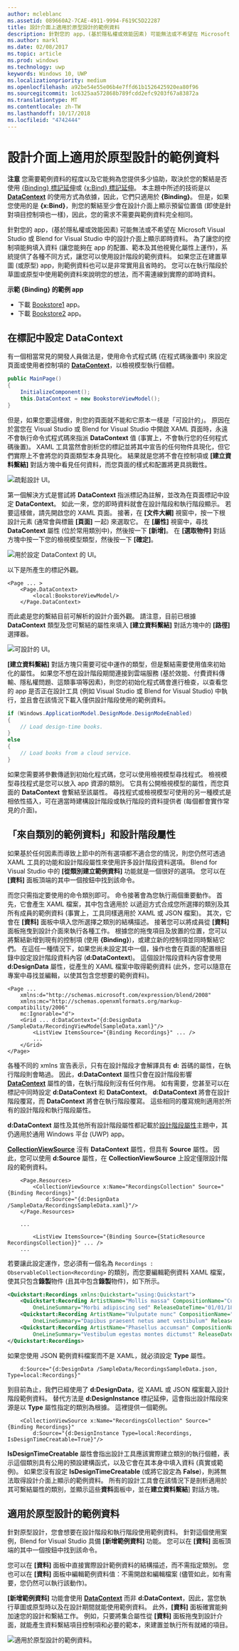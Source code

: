 ```yaml
---
author: mcleblanc
ms.assetid: 089660A2-7CAE-4911-9994-F619C5D22287
title: 設計介面上適用於原型設計的範例資料
description: 針對您的 app，(基於隱私權或效能因素) 可能無法或不希望在 Microsoft Visual Studio 或 Blend for Visual Studio 中的設計介面上顯示即時資料。
ms.author: markl
ms.date: 02/08/2017
ms.topic: article
ms.prod: windows
ms.technology: uwp
keywords: Windows 10, UWP
ms.localizationpriority: medium
ms.openlocfilehash: a92be54e55e06b4e7ffd61b1526425920ea80f96
ms.sourcegitcommit: 1c6325aa572868b789fcdd2efc9203f67a83872a
ms.translationtype: MT
ms.contentlocale: zh-TW
ms.lasthandoff: 10/17/2018
ms.locfileid: "4742444"
---
```

<a name="sample-data-on-the-design-surface-and-for-prototyping"></a>設計介面上適用於原型設計的範例資料
=============================================================================================



**注意**  您需要範例資料的程度以及它能夠為您提供多少協助，取決於您的繫結是否使用 [{Binding} 標記延伸](https://msdn.microsoft.com/library/windows/apps/Mt204782)或 [{x:Bind} 標記延伸](https://msdn.microsoft.com/library/windows/apps/Mt204783)。 本主題中所述的技術是以 [**DataContext**](https://msdn.microsoft.com/library/windows/apps/BR208713) 的使用方式為依據，因此，它們只適用於 **{Binding}**。 但是，如果您使用的是 **{x:Bind}**，則您的繫結至少會在設計介面上顯示預留位置值 (即使是針對項目控制項也一樣)，因此，您的需求不需要與範例資料完全相同。

針對您的 app，(基於隱私權或效能因素) 可能無法或不希望在 Microsoft Visual Studio 或 Blend for Visual Studio 中的設計介面上顯示即時資料。 為了讓您的控制項能夠填入資料 (讓您能夠在 app 的配置、範本及其他視覺化屬性上運作)，系統提供了各種不同方式，讓您可以使用設計階段的範例資料。 如果您正在建置草圖 (或原型) app，則範例資料也可以是非常實用且省時的。 您可以在執行階段於草圖或原型中使用範例資料來說明您的想法，而不需連線到實際的即時資料。

**示範 {Binding} 的範例 app**

-   下載 [Bookstore1](http://go.microsoft.com/fwlink/?linkid=532950) app。
-   下載 [Bookstore2](http://go.microsoft.com/fwlink/?linkid=532952) app。

<a name="setting-datacontext-in-markup"></a>在標記中設定 DataContext
-----------------------------

有一個相當常見的開發人員做法是，使用命令式程式碼 (在程式碼後置中) 來設定頁面或使用者控制項的 [**DataContext**](https://msdn.microsoft.com/library/windows/apps/BR208713)，以檢視模型執行個體。

``` csharp
public MainPage()
{
    InitializeComponent();
    this.DataContext = new BookstoreViewModel();
}
```

但是，如果您要這樣做，則您的頁面就不能和它原本一樣是「可設計的」。 原因在於當您在 Visual Studio 或 Blend for Visual Studio 中開啟 XAML 頁面時，永遠不會執行命令式程式碼來指派 **DataContext** 值 (事實上，不會執行您的任何程式碼後置)。 XAML 工具當然會剖析您的標記並將其中宣告的任何物件具現化，但它們實際上不會將您的頁面類型本身具現化。 結果就是您將不會在控制項或 **\[建立資料繫結\]** 對話方塊中看見任何資料，而您頁面的樣式和配置將更具挑戰性。

![疏鬆設計 UI。](images/displaying-data-in-the-designer-01.png)

第一個解決方式是嘗試將 **DataContext** 指派標記為註解，並改為在頁面標記中設定 **DataContext**。 如此一來，您的即時資料就會在設計階段和執行階段顯示。 若要這樣做，請先開啟您的 XAML 頁面。 接著，在 **\[文件大綱\]** 視窗中，按一下根設計元素 (通常會與標籤 **\[頁面\]** 一起) 來選取它。 在 **\[屬性\]** 視窗中，尋找 **DataContext** 屬性 (位於常用類別中)，然後按一下 **\[新增\]**。 在 **\[選取物件\]** 對話方塊中按一下您的檢視模型類型，然後按一下 **\[確定\]**。

![用於設定 DataContext 的 UI。](images/displaying-data-in-the-designer-02.png)

以下是所產生的標記外觀。

``` xaml
<Page ... >
    <Page.DataContext>
        <local:BookstoreViewModel/>
    </Page.DataContext>
```

而此處是您的繫結目前可解析的設計介面外觀。 請注意，目前已根據 **DataContext** 類型及您可繫結的屬性來填入 **\[建立資料繫結\]** 對話方塊中的 **\[路徑\]** 選擇器。

![可設計的 UI。](images/displaying-data-in-the-designer-03.png)

**\[建立資料繫結\]** 對話方塊只需要可從中運作的類型，但是繫結需要使用值來初始化的屬性。 如果您不想在設計階段期間連接到雲端服務 (基於效能、付費資料傳輸、隱私權問題、這類事項等因素)，則您的初始化程式碼會進行檢查，以查看您的 app 是否正在設計工具 (例如 Visual Studio 或 Blend for Visual Studio) 中執行，並且會在該情況下載入僅供設計階段使用的範例資料。

``` csharp
if (Windows.ApplicationModel.DesignMode.DesignModeEnabled)
{
    // Load design-time books.
}
else
{
    // Load books from a cloud service.
}
```

如果您需要將參數傳遞到初始化程式碼，您可以使用檢視模型尋找程式。 檢視模型尋找程式是您可以放入 app 資源的類別。 它具有公開檢視模型的屬性，而您頁面的 **DataContext** 會繫結至該屬性。 尋找程式或檢視模型可使用的另一種模式是相依性插入，可在適當時建構設計階段或執行階段的資料提供者 (每個都會實作常見的介面)。

<a name="sample-data-from-class-and-design-time-attributes"></a>「來自類別的範例資料」和設計階段屬性
---------------------------------------------------------------------------------------

如果基於任何因素而導致上節中的所有選項都不適合您的情況，則您仍然可透過 XAML 工具的功能和設計階段屬性來使用許多設計階段資料選項。 Blend for Visual Studio 中的 **\[從類別建立範例資料\]** 功能就是一個很好的選項。 您可以在 **\[資料\]** 面板頂端的其中一個按鈕中找到該命令。

而您只需指定要使用的命令類別即可。 命令接著會為您執行兩個重要動作。 首先，它會產生 XAML 檔案，其中包含適用於 以遞迴方式合成您所選擇的類別及其所有成員的範例資料 (事實上，工具同樣適用於 XAML 或 JSON 檔案)。 其次，它會在 **\[資料\]** 面板中填入您所選擇之類別的結構描述。 接著您可以將成員從 **\[資料\]** 面板拖曳到設計介面來執行各種工作。 根據您的拖曳項目及放置的位置，您可以將繫結新增到現有的控制項 (使用 **{Binding}**)，或建立新的控制項並同時繫結它們。 在這任一種情況下，如果您尚未設定其中一個，操作也會在頁面的配置根目錄中設定設計階段資料內容 (**d:DataContext**)。 這個設計階段資料內容會使用 **d:DesignData** 屬性，從產生的 XAML 檔案中取得範例資料 (此外，您可以隨意在專案中尋找並編輯，以使其包含您想要的範例資料)。

``` xaml
<Page ...
    xmlns:d="http://schemas.microsoft.com/expression/blend/2008"
    xmlns:mc="http://schemas.openxmlformats.org/markup-compatibility/2006"
    mc:Ignorable="d">
    <Grid ... d:DataContext="{d:DesignData /SampleData/RecordingViewModelSampleData.xaml}"/>
        <ListView ItemsSource="{Binding Recordings}" ... />
        ...
    </Grid>
</Page>
```

各種不同的 xmlns 宣告表示，只有在設計階段才會解譯具有 **d:** 首碼的屬性，在執行階段則會略過。 因此，**d:DataContext** 屬性只會在設計階段影響 [**DataContext**](https://msdn.microsoft.com/library/windows/apps/BR208713) 屬性的值，在執行階段則沒有任何作用。 如有需要，您甚至可以在標記中同時設定 **d:DataContext** 和 **DataContext**。 **d:DataContext** 將會在設計階段覆寫，而 **DataContext** 將會在執行階段覆寫。 這些相同的覆寫規則適用於所有的設計階段和執行階段屬性。

**d:DataContext** 屬性及其他所有設計階段屬性都記載於[設計階段屬性](http://go.microsoft.com/fwlink/p/?LinkId=272504)主題中，其仍適用於通用 Windows 平台 (UWP) app。

[**CollectionViewSource**](https://msdn.microsoft.com/library/windows/apps/BR209833) 沒有 **DataContext** 屬性，但具有 **Source** 屬性。 因此，您可以使用 **d:Source** 屬性，在 **CollectionViewSource** 上設定僅限設計階段的範例資料。

``` xaml
    <Page.Resources>
        <CollectionViewSource x:Name="RecordingsCollection" Source="{Binding Recordings}"
            d:Source="{d:DesignData /SampleData/RecordingsSampleData.xaml}"/>
    </Page.Resources>

    ...

        <ListView ItemsSource="{Binding Source={StaticResource RecordingsCollection}}" ... />
    ...
```

若要讓此設定運作，您必須有一個名為 `Recordings : ObservableCollection<Recording>` 的類別，而您要編輯範例資料 XAML 檔案，使其只包含**錄製**物件 (且其中包含**錄製**物件)，如下所示。

``` xml
<Quickstart:Recordings xmlns:Quickstart="using:Quickstart">
    <Quickstart:Recording ArtistName="Mollis massa" CompositionName="Cubilia metus"
        OneLineSummary="Morbi adipiscing sed" ReleaseDateTime="01/01/1800 15:53:17"/>
    <Quickstart:Recording ArtistName="Vulputate nunc" CompositionName="Parturient vestibulum"
        OneLineSummary="Dapibus praesent netus amet vestibulum" ReleaseDateTime="01/01/1800 15:53:17"/>
    <Quickstart:Recording ArtistName="Phasellus accumsan" CompositionName="Sit bibendum"
        OneLineSummary="Vestibulum egestas montes dictumst" ReleaseDateTime="01/01/1800 15:53:17"/>
</Quickstart:Recordings>
```

如果您使用 JSON 範例資料檔案而不是 XAML，就必須設定 **Type** 屬性。

``` xaml
    d:Source="{d:DesignData /SampleData/RecordingsSampleData.json, Type=local:Recordings}"
```

到目前為止，我們已經使用了 **d:DesignData**，從 XAML 或 JSON 檔案載入設計階段範例資料。 替代方法是 **d:DesignInstance** 標記延伸，這會指出設計階段來源是以 **Type** 屬性指定的類別為根據。 這裡提供一個範例。

``` xaml
    <CollectionViewSource x:Name="RecordingsCollection" Source="{Binding Recordings}"
        d:Source="{d:DesignInstance Type=local:Recordings, IsDesignTimeCreatable=True}"/>
```

**IsDesignTimeCreatable** 屬性會指出設計工具應該實際建立類別的執行個體，表示這個類別具有公用的預設建構函式，以及它會在其本身中填入資料 (真實或範例)。 如果您沒有設定 **IsDesignTimeCreatable** (或將它設定為 **False**)，則將無法取得設計介面上顯示的範例資料。 所有的設計工具會在該情況下是剖析適用於其可繫結屬性的類別，並顯示這些**資料**面板中，並在**建立資料繫結**\] 對話方塊。

<a name="sample-data-for-prototyping"></a>適用於原型設計的範例資料
--------------------------------------------------------

針對原型設計，您會想要在設計階段和執行階段使用範例資料。 針對這個使用案例，Blend for Visual Studio 具備 **\[新增範例資料\]** 功能。 您可以在 **\[資料\]** 面板頂端的其中一個按鈕中找到該命令。

您可以在 **\[資料\]** 面板中直接實際設計範例資料的結構描述，而不需指定類別。 您也可以在 **\[資料\]** 面板中編輯範例資料值：不需開啟和編輯檔案 (儘管如此，如有需要，您仍然可以執行該動作)。

**\[新增範例資料\]** 功能會使用 [**DataContext**](https://msdn.microsoft.com/library/windows/apps/BR208713) 而非 **d:DataContext**，因此，當您執行草圖或原型時以及在設計期間就能使用範例資料。 此外，**\[資料\]** 面板確實能夠加速您的設計和繫結工作。 例如，只要將集合屬性從 **\[資料\]** 面板拖曳到設計介面，就能產生資料繫結項目控制項和必要的範本，來建置並執行所有就緒的項目。

![適用於原型設計的範例資料。](images/displaying-data-in-the-designer-04.png)
